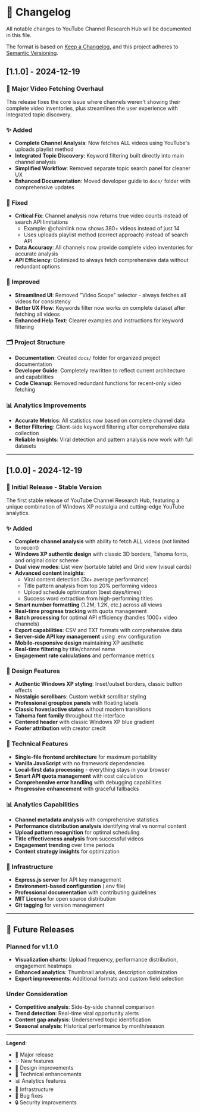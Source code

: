 # 📝 Changelog

All notable changes to YouTube Channel Research Hub will be documented in this file.

The format is based on [Keep a Changelog](https://keepachangelog.com/en/1.0.0/),
and this project adheres to [Semantic Versioning](https://semver.org/spec/v2.0.0.html).

## [1.1.0] - 2024-12-19

### 🚀 Major Video Fetching Overhaul

This release fixes the core issue where channels weren't showing their complete video inventories, plus streamlines the user experience with integrated topic discovery.

### ✨ Added
- **Complete Channel Analysis**: Now fetches ALL videos using YouTube's uploads playlist method
- **Integrated Topic Discovery**: Keyword filtering built directly into main channel analysis
- **Simplified Workflow**: Removed separate topic search panel for cleaner UX
- **Enhanced Documentation**: Moved developer guide to `docs/` folder with comprehensive updates

### 🔧 Fixed
- **Critical Fix**: Channel analysis now returns true video counts instead of search API limitations
  - Example: @chainlink now shows 380+ videos instead of just 14
  - Uses uploads playlist method (correct approach) instead of search API
- **Data Accuracy**: All channels now provide complete video inventories for accurate analysis
- **API Efficiency**: Optimized to always fetch comprehensive data without redundant options

### 🎨 Improved
- **Streamlined UI**: Removed "Video Scope" selector - always fetches all videos for consistency
- **Better UX Flow**: Keywords filter now works on complete dataset after fetching all videos
- **Enhanced Help Text**: Clearer examples and instructions for keyword filtering

### 🗂️ Project Structure
- **Documentation**: Created `docs/` folder for organized project documentation
- **Developer Guide**: Completely rewritten to reflect current architecture and capabilities
- **Code Cleanup**: Removed redundant functions for recent-only video fetching

### 📊 Analytics Improvements
- **Accurate Metrics**: All statistics now based on complete channel data
- **Better Filtering**: Client-side keyword filtering after comprehensive data collection
- **Reliable Insights**: Viral detection and pattern analysis now work with full datasets

---

## [1.0.0] - 2024-12-19

### 🎉 Initial Release - Stable Version

The first stable release of YouTube Channel Research Hub, featuring a unique combination of Windows XP nostalgia and cutting-edge YouTube analytics.

### ✨ Added
- **Complete channel analysis** with ability to fetch ALL videos (not limited to recent)
- **Windows XP authentic design** with classic 3D borders, Tahoma fonts, and original color scheme
- **Dual view modes**: List view (sortable table) and Grid view (visual cards)
- **Advanced content insights**:
  - Viral content detection (3x+ average performance)
  - Title pattern analysis from top 20% performing videos
  - Upload schedule optimization (best days/times)
  - Success word extraction from high-performing titles
- **Smart number formatting** (1.2M, 1.2K, etc.) across all views
- **Real-time progress tracking** with quota management
- **Batch processing** for optimal API efficiency (handles 1000+ video channels)
- **Export capabilities**: CSV and TXT formats with comprehensive data
- **Server-side API key management** using .env configuration
- **Mobile-responsive design** maintaining XP aesthetic
- **Real-time filtering** by title/channel name
- **Engagement rate calculations** and performance metrics

### 🎨 Design Features
- **Authentic Windows XP styling**: Inset/outset borders, classic button effects
- **Nostalgic scrollbars**: Custom webkit scrollbar styling
- **Professional groupbox panels** with floating labels
- **Classic hover/active states** without modern transitions
- **Tahoma font family** throughout the interface
- **Centered header** with classic Windows XP blue gradient
- **Footer attribution** with creator credit

### 🔧 Technical Features
- **Single-file frontend architecture** for maximum portability
- **Vanilla JavaScript** with no framework dependencies
- **Local-first data processing** - everything stays in your browser
- **Smart API quota management** with cost calculation
- **Comprehensive error handling** with debugging capabilities
- **Progressive enhancement** with graceful fallbacks

### 📊 Analytics Capabilities
- **Channel metadata analysis** with comprehensive statistics
- **Performance distribution analysis** identifying viral vs normal content
- **Upload pattern recognition** for optimal scheduling
- **Title effectiveness analysis** from successful videos
- **Engagement trending** over time periods
- **Content strategy insights** for optimization

### 🚀 Infrastructure
- **Express.js server** for API key management
- **Environment-based configuration** (.env file)
- **Professional documentation** with contributing guidelines
- **MIT License** for open source distribution
- **Git tagging** for version management

---

## 🔮 Future Releases

### Planned for v1.1.0
- **Visualization charts**: Upload frequency, performance distribution, engagement heatmaps
- **Enhanced analytics**: Thumbnail analysis, description optimization
- **Export improvements**: Additional formats and custom field selection

### Under Consideration
- **Competitive analysis**: Side-by-side channel comparison
- **Trend detection**: Real-time viral opportunity alerts
- **Content gap analysis**: Underserved topic identification
- **Seasonal analysis**: Historical performance by month/season

---

**Legend**:
- 🎉 Major release
- ✨ New features
- 🎨 Design improvements
- 🔧 Technical enhancements
- 📊 Analytics features
- 🚀 Infrastructure
- 🐛 Bug fixes
- 🔒 Security improvements 